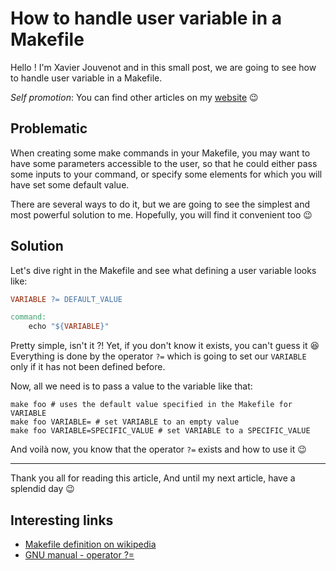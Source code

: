# How to handle user variable in a Makefile

Hello ! I'm Xavier Jouvenot and in this small post, we are going to see how to handle user variable in a Makefile.

_Self promotion_: You can find other articles on my [website](www.10xlearner.com) 😉

## Problematic

When creating some make commands in your Makefile, you may want to have some parameters accessible to the user, so that he could either pass some inputs to your command, or specify some elements for which you will have set some default value.

There are several ways to do it, but we are going to see the simplest and most powerful solution to me.
Hopefully, you will find it convenient too 😉

## Solution

Let's dive right in the Makefile and see what defining a user variable looks like:
```Makefile
VARIABLE ?= DEFAULT_VALUE

command:
    echo "${VARIABLE}"
```

Pretty simple, isn't it ?! Yet, if you don't know it exists, you can't guess it 😆
Everything is done by the operator `?=` which is going to set our `VARIABLE` only if it has not been defined before.

Now, all we need is to pass a value to the variable like that:

```shell
make foo # uses the default value specified in the Makefile for VARIABLE
make foo VARIABLE= # set VARIABLE to an empty value
make foo VARIABLE=SPECIFIC_VALUE # set VARIABLE to a SPECIFIC_VALUE
```

And voilà now, you know that the operator `?=` exists and how to use it 😉

----------

Thank you all for reading this article,
And until my next article, have a splendid day 😉

## Interesting links

- [Makefile definition on wikipedia](https://en.wikipedia.org/wiki/Makefile)
- [GNU manual - operator ?=](https://www.gnu.org/software/make/manual/make.html#index-_003f_003d)
